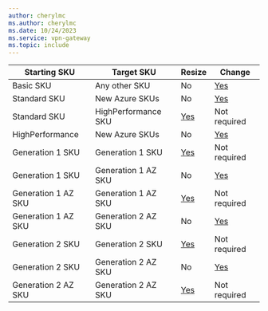 ```yaml
---
author: cherylmc
ms.author: cherylmc
ms.date: 10/24/2023
ms.service: vpn-gateway
ms.topic: include
---
```


| Starting SKU | Target SKU | Resize| Change|
| --- | --- |--- | --- |
| Basic SKU | Any other SKU | No | [Yes](../articles/vpn-gateway/gateway-sku-change.md) |
| Standard SKU | New Azure SKUs | No | [Yes](../articles/vpn-gateway/gateway-sku-change.md) |
| Standard SKU | HighPerformance SKU | [Yes](../articles/vpn-gateway/gateway-sku-resize.md) | Not required |
| HighPerformance | New Azure SKUs | No | [Yes](../articles/vpn-gateway/gateway-sku-change.md) |
| Generation 1 SKU | Generation 1 SKU | [Yes](../articles/vpn-gateway/gateway-sku-resize.md)| Not required |
| Generation 1 SKU | Generation 1 AZ SKU | No | [Yes](../articles/vpn-gateway/gateway-sku-change.md) |
| Generation 1 AZ SKU | Generation 1 AZ SKU | [Yes](../articles/vpn-gateway/gateway-sku-resize.md) | Not required |
| Generation 1 AZ SKU | Generation 2 AZ SKU | No | [Yes](../articles/vpn-gateway/gateway-sku-change.md) |
| Generation 2 SKU | Generation 2 SKU | [Yes](../articles/vpn-gateway/gateway-sku-resize.md) | Not required |
| Generation 2 SKU | Generation 2 AZ SKU | No | [Yes](../articles/vpn-gateway/gateway-sku-change.md) |
| Generation 2 AZ SKU | Generation 2 AZ SKU |[Yes](../articles/vpn-gateway/gateway-sku-resize.md) | Not required |
